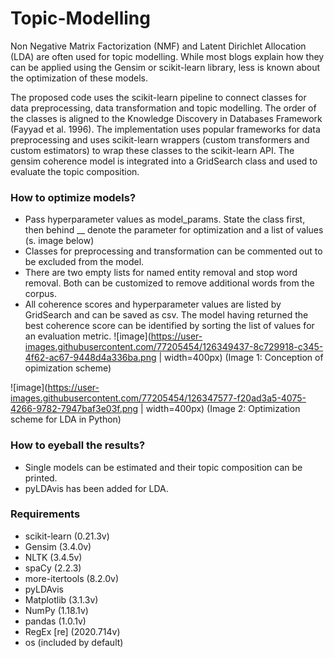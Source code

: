 # Topic-Modelling

Non Negative Matrix Factorization (NMF) and Latent Dirichlet Allocation (LDA) are often used for topic modelling. While most blogs explain how they can be applied using the Gensim or scikit-learn library, less is known about the optimization of these models.

The proposed code uses the scikit-learn pipeline to connect classes for data preprocessing, data transformation and topic modelling. The order of the classes is aligned to the Knowledge Discovery in Databases Framework (Fayyad et al. 1996). The implementation uses popular frameworks for data preprocessing and uses scikit-learn wrappers (custom transformers and custom estimators) to wrap these classes to the scikit-learn API. The gensim coherence model is integrated into a GridSearch class and used to evaluate the topic composition. 

### How to optimize models?
- Pass hyperparameter values as model_params. State the class first, then behind __ denote the parameter for optimization and a list of values (s. image below)
- Classes for preprocessing and transformation can be commented out to be excluded from the model.
- There are two empty lists for named entity removal and stop word removal. Both can be customized to remove additional words from the corpus.
- All coherence scores and hyperparameter values are listed by GridSearch and can be saved as csv. The model having returned the best coherence score can be identified by sorting the list of values for an evaluation metric.
![image](https://user-images.githubusercontent.com/77205454/126349437-8c729918-c345-4f62-ac67-9448d4a336ba.png | width=400px)
(Image 1: Conception of opimization scheme)

![image](https://user-images.githubusercontent.com/77205454/126347577-f20ad3a5-4075-4266-9782-7947baf3e03f.png | width=400px)
(Image 2: Optimization scheme for LDA in Python)

### How to eyeball the results?
- Single models can be estimated and their topic composition can be printed.
- pyLDAvis has been added for LDA.

### Requirements
- scikit-learn (0.21.3v)
- Gensim (3.4.0v)
- NLTK (3.4.5v)
- spaCy (2.2.3)
- more-itertools (8.2.0v)
- pyLDAvis
- Matplotlib (3.1.3v)
- NumPy (1.18.1v)
- pandas (1.0.1v)
- RegEx [re] (2020.714v)
- os (included by default)
